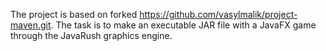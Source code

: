 The project is based on forked https://github.com/vasylmalik/project-maven.git.
The task is to make an executable JAR file with a JavaFX game through the JavaRush graphics engine.
